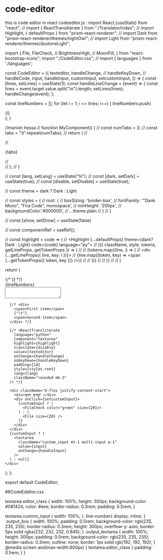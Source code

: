 # code-editor
this is code editor in react
codeeditor.js :
import React,{useState} from "react";
// import { ReactTransliterate } from "./Translator/index";
// import Highlight, { defaultProps } from "prism-react-renderer";
// import Dark from "prism-react-renderer/themes/nightOwl";
// import Light from "prism-react-renderer/themes/duotoneLight";

import {
  File,
  FileCheck,
  // BrightnessHigh,
  // MoonFill,
} from "react-bootstrap-icons";
import "./CodeEditor.css";
// import { languages } from './languages';

const CodeEditor = ({
  texteditor,
  handleChange,
  // handleKeyDown,
  // handleCode,
  input,
  handleInput,
  customInput,
  setcustomInput,
}) => {
  const [lines, setLines] = useState(1);
  const handleLineChange = (event) => {
    const lines = event.target.value.split("\n").length;
    setLines(lines);
    handleChange(event);
  };

  const lineNumbers = [];
  for (let i = 1; i <= lines; i++) {
    lineNumbers.push(<div key={i}>{i}</div>);
  }
 
  //manish hessa
  // function MyComponent() {
  //   const numTabs = 3;
  //   const tabs = "\t".repeat(numTabs);
  //   return (
  //     <div>
  //       <p>{tabs}</p>
  //     </div>
  //   );
  // }

  // const [lang, setLang] = useState("hi");
  // const [dark, setDark] = useState(true);
  // const [disable, setDisable] = useState(true);

  // const theme = dark ? Dark : Light

  // const styles = {
  //   root: {
  //     boxSizing: 'border-box',
  //     fontFamily: '"Dank Mono", "Fira Code", monospace',
  //     minHeight: '200px',
  //     backgroundColor:'#000000',
  //     ...theme.plain
  //   }
  // }

  // const [show, setShow] = useState(false)

  // const componentRef = useRef();

  // const highlight = code => (
  //   <Highlight {...defaultProps} theme={dark? Dark : Light} code={code} language="py">
  //     {({ className, style, tokens, getLineProps, getTokenProps }) => (
  //       <Fragment>
  //         {tokens.map((line, i) => (
  //           <div {...getLineProps({ line, key: i })}>
  //             {line.map((token, key) => <span {...getTokenProps({ token, key })} />)}
  //           </div>
  //         ))}
  //       </Fragment>
  //     )}
  //   </Highlight>
  // )

  return (
    <div className="code-editor-container">
      {/* {<MyComponent />} */}
      <div className="line-numbers">{lineNumbers}</div>
      <textarea
        value={texteditor}
        onChange={handleLineChange}
        className="editor_class mt-1 multi-input p-1"
      ></textarea>


      {/* <div>
        <span>First item</span>
        {"\t"}
        <span>Second item</span>
      </div> */}

      {/* <ReactTransliterate
        language="python"
        Component="textarea"
        highlight={highlight}
        translate={disable}
        value={texteditor}
        onChange={handleChange}
        onKeyDown={handleKeyDown}
        padding={14}
        style={styles.root}
        lang={lang}
        className="rounded mb-3"
      /> */}

      <div className="d-flex justify-content-start">
        <div>यूजर इनपुट </div>
        <div onClick={setcustomInput}>
          {customInput ? (
            <FileCheck color="green" size={20}/>
          ) : (
            <File size={20} />
          )}
        </div>
      </div>
      {customInput ? (
        <textarea
          className="custom_input mt-1 multi-input p-1"
          value={input}
          onChange={handleInput}
        />
      ) : null}
    </div>
  );
};

export default CodeEditor;





##CodeEdditor.css 

textarea.editor_class {
  width: 100%;
  height: 300px;
  background-color: #081424;
  color: #eee;
  border-radius: 0.3rem;
  padding: 0.5rem;
}

textarea.custom_input {
  width: 100%;
}
.line-number{
  display: inline;
}
.output_box {
  width: 100%;
  padding: 0.5rem;
  background-color: rgb(235, 235, 235);
  border-radius: 0.3rem;
  height: 300px;
  overflow-y: auto;
  border: 5px solid rgba(232, 232, 232, 0.845);
}
.output_textarea {
  width: 100%;
  height: 300px;
  padding: 0.5rem;
  background-color: rgb(235, 235, 235);
  border-radius: 0.3rem;
  outline: none;
  border: 1px solid rgb(192, 192, 192);
}
@media screen and(max-width:600px) {
  textarea.editor_class {
    padding: 0.1rem;
  }
}
